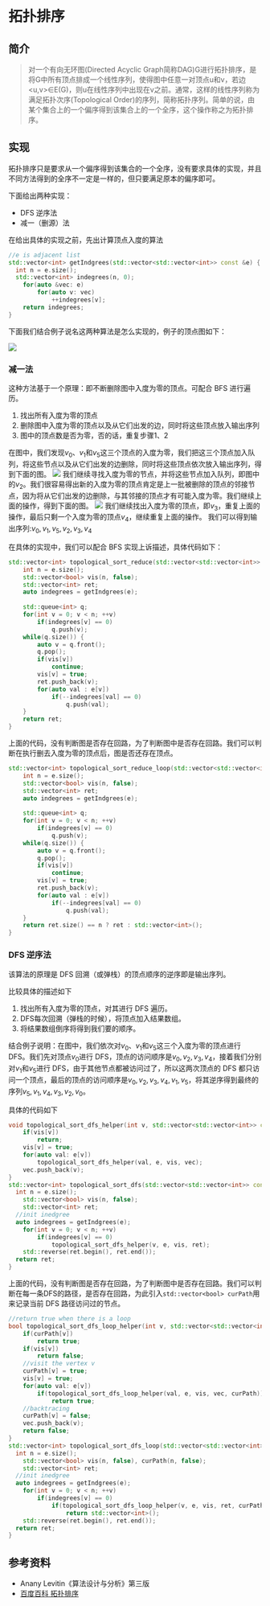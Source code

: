 # 拓扑排序

## 简介
> 对一个有向无环图(Directed Acyclic Graph简称DAG)G进行拓扑排序，是将G中所有顶点排成一个线性序列，使得图中任意一对顶点u和v，若边<u,v>∈E(G)，则u在线性序列中出现在v之前。通常，这样的线性序列称为满足拓扑次序(Topological Order)的序列，简称拓扑序列。简单的说，由某个集合上的一个偏序得到该集合上的一个全序，这个操作称之为拓扑排序。

<!--more-->

## 实现
拓扑排序只是要求从一个偏序得到该集合的一个全序，没有要求具体的实现，并且不同方法得到的全序不一定是一样的，但只要满足原本的偏序即可。

下面给出两种实现：
- DFS 逆序法
- 减一（删源）法

在给出具体的实现之前，先出计算顶点入度的算法
```cpp
//e is adjacent list
std::vector<int> getIndgrees(std::vector<std::vector<int>> const &e) {
  int n = e.size();
  std::vector<int> indegrees(n, 0);
	for(auto &vec: e)
		for(auto v: vec)
			++indegrees[v];
	return indegrees;
}
```

下面我们结合例子说名这两种算法是怎么实现的，例子的顶点图如下：

![](topological/topological-sort-example.drawio)
### 减一法
这种方法基于一个原理：即不断删除图中入度为零的顶点。可配合 BFS 进行遍历。

1. 找出所有入度为零的顶点
2. 删除图中入度为零的顶点以及从它们出发的边，同时将这些顶点放入输出序列
3. 图中的顶点数是否为零，否的话，重复步骤1、2

在图中，我们发现$v_0$、$v_1$和$v_5$这三个顶点的入度为零，我们把这三个顶点加入队列，将这些节点以及从它们出发的边删除，同时将这些顶点依次放入输出序列，得到下面的图。
![](topological/example-reduce-1.drawio)
我们继续寻找入度为零的节点，并将这些节点加入队列，即图中的$v_2$。我们很容易得出新的入度为零的顶点肯定是上一批被删除的顶点的邻接节点，因为将从它们出发的边删除，与其邻接的顶点才有可能入度为零。我们继续上面的操作，得到下面的图。
![](topological/example-reduce-2.drawio)
我们继续找出入度为零的顶点，即$v_3$，重复上面的操作，最后只剩一个入度为零的顶点$v_4$，继续重复上面的操作。
我们可以得到输出序列:$v_0, v_1, v_5, v_2, v_3, v_4$

在具体的实现中，我们可以配合 BFS 实现上诉描述，具体代码如下：
```cpp
std::vector<int> topological_sort_reduce(std::vector<std::vector<int>> const &e) {
	int n = e.size();
	std::vector<bool> vis(n, false);
	std::vector<int> ret;
	auto indegrees = getIndgrees(e);
	
	std::queue<int> q;
	for(int v = 0; v < n; ++v)
		if(indegrees[v] == 0)
			q.push(v);
	while(q.size()) {
		auto v = q.front();
		q.pop();
		if(vis[v])
			continue;
		vis[v] = true;
		ret.push_back(v);
		for(auto val : e[v])
			if(--indegrees[val] == 0)
				q.push(val);
	}
	return ret;
}
```

上面的代码，没有判断图是否存在回路，为了判断图中是否存在回路。我们可以判断在执行删去入度为零的顶点后，图是否还存在顶点。

```cpp
std::vector<int> topological_sort_reduce_loop(std::vector<std::vector<int>> const &e) {
	int n = e.size();
	std::vector<bool> vis(n, false);
	std::vector<int> ret;
	auto indegrees = getIndgrees(e);
	
	std::queue<int> q;
	for(int v = 0; v < n; ++v)
		if(indegrees[v] == 0)
			q.push(v);
	while(q.size()) {
		auto v = q.front();
		q.pop();
		if(vis[v])
			continue;
		vis[v] = true;
		ret.push_back(v);
		for(auto val : e[v])
			if(--indegrees[val] == 0)
				q.push(val);
	}
	return ret.size() == n ? ret : std::vector<int>();
}
```

### DFS 逆序法
该算法的原理是 DFS 回溯（或弹栈）的顶点顺序的逆序即是输出序列。

比较具体的描述如下
1. 找出所有入度为零的顶点，对其进行 DFS 遍历。
2. DFS每次回溯（弹栈的时候），将顶点加入结果数组。
3. 将结果数组倒序将得到我们要的顺序。

结合例子说明：在图中，我们依次对$v_0$、$v_1$和$v_5$这三个入度为零的顶点进行 DFS。我们先对顶点$v_0$进行 DFS，顶点的访问顺序是$v_0, v_2, v_3, v_4$，接着我们分别对$v_1$和$v_5$进行 DFS，由于其他节点都被访问过了，所以这两次顶点的 DFS 都只访问一个顶点，最后的顶点的访问顺序是$v_0, v_2, v_3, v_4, v_1, v_5$，将其逆序得到最终的序列$v_5, v_1, v_4, v_3, v_2, v_0$。

具体的代码如下
```cpp
void topological_sort_dfs_helper(int v, std::vector<std::vector<int>> const &e,  std::vector<bool> &vis, std::vector<int> &vec) {
	if(vis[v])
		return;
	vis[v] = true;
	for(auto val: e[v])
		topological_sort_dfs_helper(val, e, vis, vec);
	vec.push_back(v);
}
std::vector<int> topological_sort_dfs(std::vector<std::vector<int>> const &e) {
  int n = e.size();
	std::vector<bool> vis(n, false);
	std::vector<int> ret;
  //init inedgree
  auto indegrees = getIndgrees(e);
	for(int v = 0; v < n; ++v)
		if(indegrees[v] == 0)
			topological_sort_dfs_helper(v, e, vis, ret);
	std::reverse(ret.begin(), ret.end());
  return ret;
}
```

上面的代码，没有判断图是否存在回路，为了判断图中是否存在回路。我们可以判断在每一条DFS的路径，是否存在回路，为此引入`std::vector<bool> curPath`用来记录当前 DFS 路径访问过的节点。
```cpp
//return true when there is a loop
bool topological_sort_dfs_loop_helper(int v, std::vector<std::vector<int>> const &e, std::vector<bool> &vis, std::vector<int> &vec, std::vector<bool> &curPath) {
	if(curPath[v])
		return true;
	if(vis[v])
		return false;
	//visit the vertex v
	curPath[v] = true;
	vis[v] = true;
	for(auto val: e[v])
		if(topological_sort_dfs_loop_helper(val, e, vis, vec, curPath))
			return true;
	//backtracing
	curPath[v] = false;
	vec.push_back(v);
	return false;
}
std::vector<int> topological_sort_dfs_loop(std::vector<std::vector<int>> const &e) {
  int n = e.size();
	std::vector<bool> vis(n, false), curPath(n, false);
	std::vector<int> ret;
  //init inedgree
  auto indegrees = getIndgrees(e);
	for(int v = 0; v < n; ++v)
		if(indegrees[v] == 0)
			if(topological_sort_dfs_loop_helper(v, e, vis, ret, curPath))
				return std::vector<int>();
	std::reverse(ret.begin(), ret.end());
  return ret;
}
```

## 参考资料
- Anany Levitin《算法设计与分析》第三版
- [百度百科 拓扑排序](https://baike.baidu.com/item/拓扑排序)